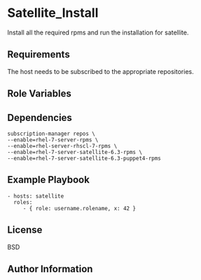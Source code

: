 Satellite_Install
=========

Install all the required rpms and run the installation for satellite.

Requirements
------------

The host needs to be subscribed to the appropriate repositories.

Role Variables
--------------


Dependencies
------------
```
subscription-manager repos \
--enable=rhel-7-server-rpms \
--enable=rhel-server-rhscl-7-rpms \
--enable=rhel-7-server-satellite-6.3-rpms \
--enable=rhel-7-server-satellite-6.3-puppet4-rpms
```

Example Playbook
----------------


    - hosts: satellite
      roles:
         - { role: username.rolename, x: 42 }

License
-------

BSD

Author Information
------------------

